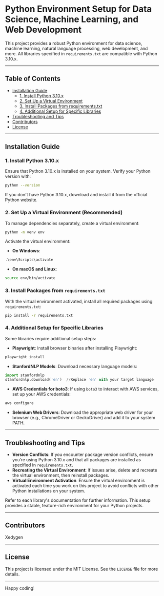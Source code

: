 # Python Environment Setup for Data Science, Machine Learning, and Web Development

This project provides a robust Python environment for data science, machine learning, natural language processing, web development, and more. All libraries specified in `requirements.txt` are compatible with Python 3.10.x.

---

## Table of Contents
- [Installation Guide](#installation-guide)
  - [1. Install Python 3.10.x](#1-install-python-310x)
  - [2. Set Up a Virtual Environment](#2-set-up-a-virtual-environment)
  - [3. Install Packages from requirements.txt](#3-install-packages-from-requirementstxt)
  - [4. Additional Setup for Specific Libraries](#4-additional-setup-for-specific-libraries)
- [Troubleshooting and Tips](#troubleshooting-and-tips)
- [Contributors](#contributors)
- [License](#license)

---

## Installation Guide

### 1. Install Python 3.10.x
Ensure that Python 3.10.x is installed on your system. Verify your Python version with:

```bash
python --version
```

If you don't have Python 3.10.x, download and install it from the official Python website.

### 2. Set Up a Virtual Environment (Recommended)
To manage dependencies separately, create a virtual environment:

```bash
python -m venv env
```
Activate the virtual environment:

- **On Windows**:
```python
.\env\Scripts\activate
```

- **On macOS and Linux**:
```bash
source env/bin/activate
```

### 3. Install Packages from `requirements.txt`
With the virtual environment activated, install all required packages using `requirements.txt`:

```bash
pip install -r requirements.txt
```

### 4. Additional Setup for Specific Libraries
Some libraries require additional setup steps:

- **Playwright**: Install browser binaries after installing Playwright:
```bash
playwright install
```

- **StanfordNLP Models**: Download necessary language models:

```python
import stanfordnlp  
stanfordnlp.download('en')  //Replace 'en' with your target language
```

- **AWS Credentials for boto3**: If using `boto3` to interact with AWS services, set up your AWS credentials:

```bash
aws configure
```

- **Selenium Web Drivers**: Download the appropriate web driver for your browser (e.g., ChromeDriver or GeckoDriver) and add it to your system PATH.

---

## Troubleshooting and Tips

- **Version Conflicts**: If you encounter package version conflicts, ensure you're using Python 3.10.x and that all packages are installed as specified in `requirements.txt`.
- **Recreating the Virtual Environment**: If issues arise, delete and recreate the virtual environment, then reinstall packages.
- **Virtual Environment Activation**: Ensure the virtual environment is activated each time you work on this project to avoid conflicts with other Python installations on your system.

Refer to each library's documentation for further information. This setup provides a stable, feature-rich environment for your Python projects.

---

## Contributors
Xedygen

---

## License
This project is licensed under the MIT License. See the `LICENSE` file for more details.

---

Happy coding!
